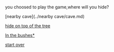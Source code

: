 
you choosed to play the game,where will you hide?

[nearby cave](../nearby cave/cave.md)

[hide on top of the tree](../tree.md)

[In the bushes*](../bushes.md)

[start over](../README.md)